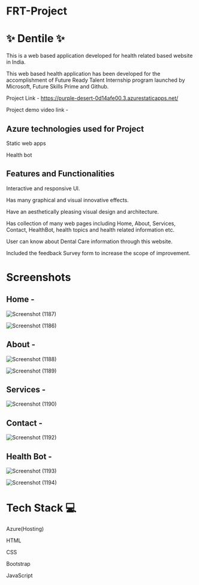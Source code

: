 # FRT-Project

# ✨ Dentile ✨

This is a web based application developed for health related based website in India.

This web based health application has been developed for the accomplishment of Future Ready Talent Internship program launched by Microsoft, Future Skills Prime and Github.


Project Link - https://purple-desert-0d14afe00.3.azurestaticapps.net/

Project demo video link -


## Azure technologies used for Project

Static web apps

Health bot


## Features and Functionalities

Interactive and responsive UI.

Has many graphical and visual innovative effects.

Have an aesthetically pleasing visual design and architecture. 

Has collection of many web pages including Home, About, Services, Contact, HealthBot, health topics and health related information etc. 

User can know about Dental Care information through this website.

Included the feedback Survey form to increase the scope of improvement.


# Screenshots

## Home -

![Screenshot (1187)](https://github.com/NagubandiAlekhya/FRT-Project/assets/107664623/9665ae4e-4a1d-47e8-af7d-6e7895b2ad29)


![Screenshot (1186)](https://github.com/NagubandiAlekhya/FRT-Project/assets/107664623/6f1c54bb-a04e-4fa6-bda0-693c252e0309)



## About -

![Screenshot (1188)](https://github.com/NagubandiAlekhya/FRT-Project/assets/107664623/51e568d4-4f50-4bf1-83b0-8ea0200a73a1)


![Screenshot (1189)](https://github.com/NagubandiAlekhya/FRT-Project/assets/107664623/16a8a8bb-396f-4cdf-997b-cb19902c1dc7)



## Services -

![Screenshot (1190)](https://github.com/NagubandiAlekhya/FRT-Project/assets/107664623/15a9ce84-7425-434f-bf95-c3d2ad1c3af9)



## Contact -

![Screenshot (1192)](https://github.com/NagubandiAlekhya/FRT-Project/assets/107664623/3f92345e-105b-4cbb-bc76-11221ee08240)



## Health Bot -

![Screenshot (1193)](https://github.com/NagubandiAlekhya/FRT-Project/assets/107664623/5dc9d459-24ce-4cad-8414-c5e250220ac6)


![Screenshot (1194)](https://github.com/NagubandiAlekhya/FRT-Project/assets/107664623/8d630cf7-8709-4028-9475-b4e3d7b8c950)


 
# Tech Stack 💻

Azure(Hosting)

HTML

CSS

Bootstrap

JavaScript
